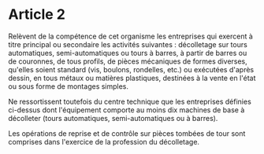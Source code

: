 # Article 2

Relèvent de la compétence de cet organisme les entreprises qui exercent à titre principal ou secondaire les activités suivantes : décolletage sur tours automatiques, semi-automatiques ou tours à barres, à partir de barres ou de couronnes, de tous profils, de pièces mécaniques de formes diverses, qu'elles soient standard (vis, boulons, rondelles, etc.) ou exécutées d'après dessin, en tous métaux ou matières plastiques, destinées à la vente en l'état ou sous forme de montages simples.

Ne ressortissent toutefois du centre technique que les entreprises définies ci-dessus dont l'équipement comporte au moins dix machines de base à décolleter (tours automatiques, semi-automatiques ou à barres).

Les opérations de reprise et de contrôle sur pièces tombées de tour sont comprises dans l'exercice de la profession du décolletage.
